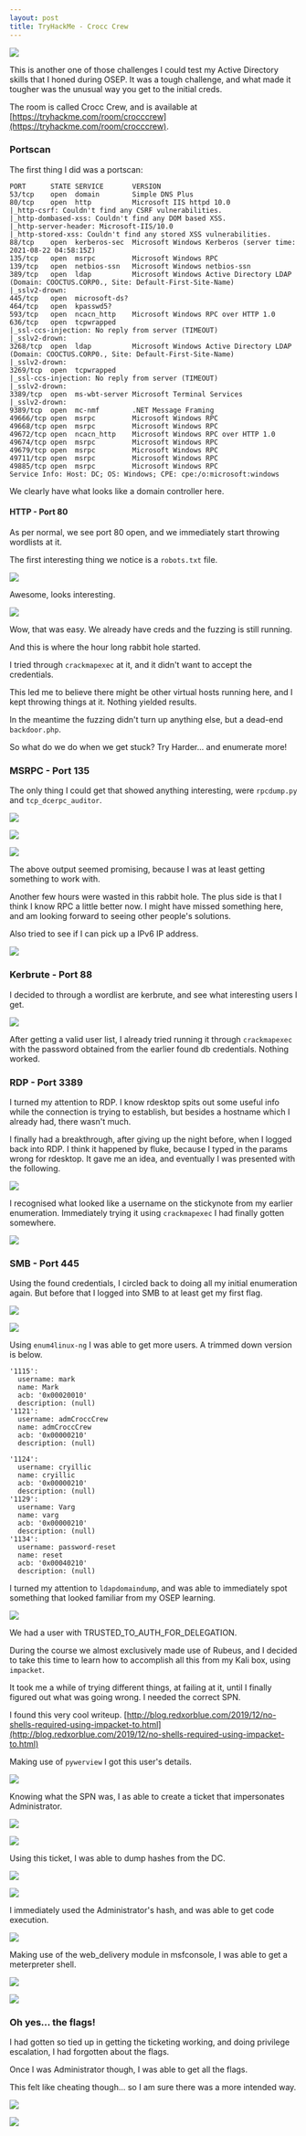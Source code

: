 ```yaml
---
layout: post
title: TryHackMe - Crocc Crew
---
```


![](/assets/2021-08-23-13-35-06.png)

This is another one of those challenges I could test my Active Directory skills that I honed during OSEP.  It was a tough challenge, and what made it tougher was the unusual way you get to the initial creds.

The room is called Crocc Crew, and is available at [https://tryhackme.com/room/crocccrew](https://tryhackme.com/room/crocccrew).

### Portscan

The first thing I did was a portscan:

```
PORT      STATE SERVICE       VERSION
53/tcp    open  domain        Simple DNS Plus
80/tcp    open  http          Microsoft IIS httpd 10.0
|_http-csrf: Couldn't find any CSRF vulnerabilities.
|_http-dombased-xss: Couldn't find any DOM based XSS.
|_http-server-header: Microsoft-IIS/10.0
|_http-stored-xss: Couldn't find any stored XSS vulnerabilities.
88/tcp    open  kerberos-sec  Microsoft Windows Kerberos (server time: 2021-08-22 04:58:15Z)
135/tcp   open  msrpc         Microsoft Windows RPC
139/tcp   open  netbios-ssn   Microsoft Windows netbios-ssn
389/tcp   open  ldap          Microsoft Windows Active Directory LDAP (Domain: COOCTUS.CORP0., Site: Default-First-Site-Name)
|_sslv2-drown: 
445/tcp   open  microsoft-ds?
464/tcp   open  kpasswd5?
593/tcp   open  ncacn_http    Microsoft Windows RPC over HTTP 1.0
636/tcp   open  tcpwrapped
|_ssl-ccs-injection: No reply from server (TIMEOUT)
|_sslv2-drown: 
3268/tcp  open  ldap          Microsoft Windows Active Directory LDAP (Domain: COOCTUS.CORP0., Site: Default-First-Site-Name)
|_sslv2-drown: 
3269/tcp  open  tcpwrapped
|_ssl-ccs-injection: No reply from server (TIMEOUT)
|_sslv2-drown: 
3389/tcp  open  ms-wbt-server Microsoft Terminal Services
|_sslv2-drown: 
9389/tcp  open  mc-nmf        .NET Message Framing
49666/tcp open  msrpc         Microsoft Windows RPC
49668/tcp open  msrpc         Microsoft Windows RPC
49672/tcp open  ncacn_http    Microsoft Windows RPC over HTTP 1.0
49674/tcp open  msrpc         Microsoft Windows RPC
49679/tcp open  msrpc         Microsoft Windows RPC
49711/tcp open  msrpc         Microsoft Windows RPC
49885/tcp open  msrpc         Microsoft Windows RPC
Service Info: Host: DC; OS: Windows; CPE: cpe:/o:microsoft:windows
```

We clearly have what looks like a domain controller here.  

#### HTTP - Port 80

As per normal, we see port 80 open, and we immediately start throwing wordlists at it.  

The first interesting thing we notice is a `robots.txt` file.

![](/assets/2021-08-23-13-39-39.png)

Awesome, looks interesting.  

![](/assets/2021-08-23-13-40-39.png)

Wow, that was easy.  We already have creds and the fuzzing is still running.  

And this is where the hour long rabbit hole started.  

I tried through `crackmapexec` at it, and it didn't want to accept the credentials.  

This led me to believe there might be other virtual hosts running here, and I kept throwing things at it.  Nothing yielded results.

In the meantime the fuzzing didn't turn up anything else, but a dead-end `backdoor.php`.

So what do we do when we get stuck?  Try Harder... and enumerate more!

### MSRPC - Port 135

The only thing I could get that showed anything interesting, were `rpcdump.py` and `tcp_dcerpc_auditor`.

![](/assets/2021-08-23-13-45-13.png)

![](/assets/2021-08-23-13-45-18.png)

![](/assets/2021-08-23-13-45-22.png)

The above output seemed promising, because I was at least getting something to work with.  

Another few hours were wasted in this rabbit hole.  The plus side is that I think I know RPC a little better now.  I might have missed something here, and am looking forward to seeing other people's solutions.

Also tried to see if I can pick up a IPv6 IP address.

![](/assets/2021-08-23-13-55-56.png)

### Kerbrute - Port 88

I decided to through a wordlist are kerbrute, and see what interesting users I get.

![](/assets/2021-08-23-13-53-02.png)

After getting a valid user list, I already tried running it through `crackmapexec` with the password obtained from the earlier found db credentials.  Nothing worked.

### RDP - Port 3389

I turned my attention to RDP.  I know rdesktop spits out some useful info while the connection is trying to establish, but besides a hostname which I already had, there wasn't much.

I finally had a breakthrough, after giving up the night before, when I logged back into RDP.  I think it happened by fluke, because I typed in the params wrong for rdesktop.  It gave me an idea, and eventually I was presented with the following.

![](/assets/2021-08-23-13-51-32.png)

I recognised what looked like a username on the stickynote from my earlier enumeration.  Immediately trying it using `crackmapexec` I had finally gotten somewhere.

![](/assets/2021-08-23-13-55-16.png)

### SMB - Port 445

Using the found credentials, I circled back to doing all my initial enumeration again.  But before that I logged into SMB to at least get my first flag.

![](/assets/2021-08-23-13-56-47.png)

![](/assets/2021-08-23-13-57-23.png)

Using `enum4linux-ng` I was able to get more users.  A trimmed down version is below.

```
'1115':                                                                                       
  username: mark                                                                              
  name: Mark                                                                                  
  acb: '0x00020010'                                                                           
  description: (null)                                                                         
'1121':                                                                                       
  username: admCroccCrew                                                                      
  name: admCroccCrew                                                                          
  acb: '0x00000210'                                                                           
  description: (null)                                                                         
                                                                      
'1124':                                                                                       
  username: cryillic                                                                          
  name: cryillic                                                                              
  acb: '0x00000210'                                                                           
  description: (null)                                                                         
'1129':                                                                                       
  username: Varg                                                                              
  name: varg                                                                                  
  acb: '0x00000210'                                                                           
  description: (null)                                                                         
'1134':                                                                                       
  username: password-reset                                                                    
  name: reset                                                                                 
  acb: '0x00040210'                                                                           
  description: (null)                                                                         

```

I turned my attention to `ldapdomaindump`, and was able to immediately spot something that looked familiar from my OSEP learning.

![](/assets/2021-08-23-14-00-22.png)

We had a user with TRUSTED_TO_AUTH_FOR_DELEGATION.

During the course we almost exclusively made use of Rubeus, and I decided to take this time to learn how to accomplish all this from my Kali box, using `impacket`.

It took me a while of trying different things, at failing at it, until I finally figured out what was going wrong.  I needed the correct SPN.

I found this very cool writeup.  [http://blog.redxorblue.com/2019/12/no-shells-required-using-impacket-to.html](http://blog.redxorblue.com/2019/12/no-shells-required-using-impacket-to.html)

Making use of `pywerview` I got this user's details.

![](/assets/2021-08-23-14-03-35.png)

Knowing what the SPN was, I as able to create a ticket that impersonates Administrator.

![](/assets/2021-08-23-14-04-33.png)

![](/assets/2021-08-23-14-04-53.png)

Using this ticket, I was able to dump hashes from the DC.

![](/assets/2021-08-23-14-05-26.png)

![](/assets/2021-08-23-14-05-33.png)

I immediately used the Administrator's hash, and was able to get code execution.

![](/assets/2021-08-23-14-05-58.png)

Making use of the web_delivery module in msfconsole, I was able to get a meterpreter shell.

![](/assets/2021-08-23-14-06-41.png)

![](/assets/2021-08-23-14-06-45.png)

### Oh yes... the flags!

I had gotten so tied up in getting the ticketing working, and doing privilege escalation, I had forgotten about the flags.

Once I was Administrator though, I was able to get all the flags.

This felt like cheating though... so I am sure there was a more intended way.

![](/assets/2021-08-23-14-08-15.png)

![](/assets/2021-08-23-14-07-18.png)


